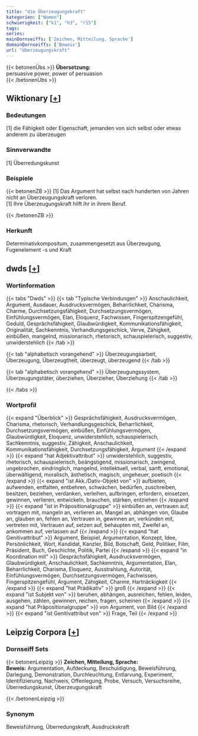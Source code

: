 ```yaml
---
title: "die Überzeugungskraft"
kategorien: ["Nomen"]
schwierigkeit: ["k1", "h3", "r15"]
tags:
series:
mainDornseiffs: ['Zeichen, Mitteilung, Sprache']
domainDornseiffs: ['Beweis']
url: "Überzeugungskraft"
---
```


{{< betonenÜbs >}}
**Übersetzung:**  
persuasive power, power of persuasion  
{{< /betonenÜbs >}}

## Wiktionary [[+](https://de.wiktionary.org/wiki/Überzeugungskraft)]

### Bedeutungen
[1] die Fähigkeit oder Eigenschaft, jemanden von sich selbst oder etwas anderem zu überzeugen  

### Sinnverwandte
[1] Überredungskunst  

### Beispiele
{{< betonenZB >}}
[1] Das Argument hat selbst nach hunderten von Jahren nicht an Überzeugungskraft verloren.  
[1] Ihre Überzeugungskraft hilft ihr in ihrem Beruf.  

{{< /betonenZB >}}
### Herkunft
Determinativkompositum, zusammengesetzt aus Überzeugung, Fugenelement -s und Kraft  



## dwds [[+](https://www.dwds.de/wb/Überzeugungskraft)]

### Wortinformation
{{< tabs "Dwds" >}}
{{< tab "Typische Verbindungen" >}}
Anschaulichkeit, Argument, Ausdauer, Ausdrucksvermögen, Beharrlichkeit, Charisma, Charme, Durchsetzungsfähigkeit, Durchsetzungsvermögen, Einfühlungsvermögen, Elan, Eloquenz, Fachwissen, Fingerspitzengefühl, Geduld, Gesprächsfähigkeit, Glaubwürdigkeit, Kommunikationsfähigkeit, Originalität, Sachkenntnis, Verhandlungsgeschick, Verve, Zähigkeit, einbüßen, mangelnd, missionarisch, rhetorisch, schauspielerisch, suggestiv, unwiderstehlich
{{< /tab >}}

{{< tab "alphabetisch vorangehend" >}}
Überzeugungsarbeit, Überzeugung, Überzeugtheit, überzeugt, überzeugend
{{< /tab >}}

{{< tab "alphabetisch vorangehend" >}}
Überzeugungssystem, Überzeugungstäter, überziehen, Überzieher, Überziehung
{{< /tab >}}

{{< /tabs >}}

### Wortprofil
{{< expand "Überblick" >}} Gesprächsfähigkeit, Ausdrucksvermögen, Charisma, rhetorisch, Verhandlungsgeschick, Beharrlichkeit, Durchsetzungsvermögen, einbüßen, Einfühlungsvermögen, Glaubwürdigkeit, Eloquenz, unwiderstehlich, schauspielerisch, Sachkenntnis, suggestiv, Zähigkeit, Anschaulichkeit, Kommunikationsfähigkeit, Durchsetzungsfähigkeit, Argument {{< /expand >}}
{{< expand "hat Adjektivattribut" >}} unwiderstehlich, suggestiv, rhetorisch, schauspielerisch, beängstigend, missionarisch, zwingend, ungebrochen, eindringlich, mangelnd, intellektuell, verbal, sanft, emotional, überwältigend, moralisch, ästhetisch, magisch, ungeheuer, poetisch {{< /expand >}}
{{< expand "ist Akk./Dativ-Objekt von" >}} aufbieten, aufwenden, entfalten, entbehren, schwächen, bedürfen, zuschreiben, besitzen, beziehen, verdanken, verleihen, aufbringen, erfordern, einsetzen, gewinnen, verlieren, entwickeln, brauchen, stärken, entziehen {{< /expand >}}
{{< expand "ist in Präpositionalgruppe" >}} einbüßen an, vertrauen auf, vortragen mit, mangeln an, verlieren an, Mangel an, abhängen von, Glaube an, glauben an, fehlen an, Vertrauen in, gewinnen an, verkünden mit, vertreten mit, Vertrauen auf, setzen auf, behaupten mit, Zweifel an, ankommen auf, verlassen auf {{< /expand >}}
{{< expand "hat Genitivattribut" >}} Argument, Beispiel, Argumentation, Konzept, Idee, Persönlichkeit, Wort, Kandidat, Kanzler, Bild, Botschaft, Geld, Politiker, Film, Präsident, Buch, Geschichte, Politik, Partei {{< /expand >}}
{{< expand "in Koordination mit" >}} Gesprächsfähigkeit, Ausdrucksvermögen, Glaubwürdigkeit, Anschaulichkeit, Sachkenntnis, Argumentation, Elan, Beharrlichkeit, Charisma, Eloquenz, Ausstrahlung, Autorität, Einfühlungsvermögen, Durchsetzungsvermögen, Fachwissen, Fingerspitzengefühl, Argument, Zähigkeit, Charme, Hartnäckigkeit {{< /expand >}}
{{< expand "hat Prädikativ" >}} groß {{< /expand >}}
{{< expand "ist Subjekt von" >}} beruhen, abhängen, ausreichen, fehlen, leiden, ausgehen, zählen, gewinnen, reichen, fragen, scheinen {{< /expand >}}
{{< expand "hat Präpositionalgruppe" >}} von Argument, von Bild {{< /expand >}}
{{< expand "ist Genitivattribut von" >}} Frage, Teil {{< /expand >}}

## Leipzig Corpora [[+](https://corpora.uni-leipzig.de/en/res?word=Überzeugungskraft&corpusId=deu_newscrawl-public_2018)]

### Dornseiff Sets
{{< betonenLeipzig >}}
**Zeichen, Mitteilung, Sprache:**  
**Beweis:** Argumentation, Aufdeckung, Beschuldigung, Beweisführung, Darlegung, Demonstration, Durchleuchtung, Entlarvung, Experiment, Identifizierung, Nachweis, Offenlegung, Probe, Versuch, Versuchsreihe, Überredungskunst, Überzeugungskraft  

{{< /betonenLeipzig >}}

### Synonym
Beweisführung, Überredungskraft, Ausdruckskraft

